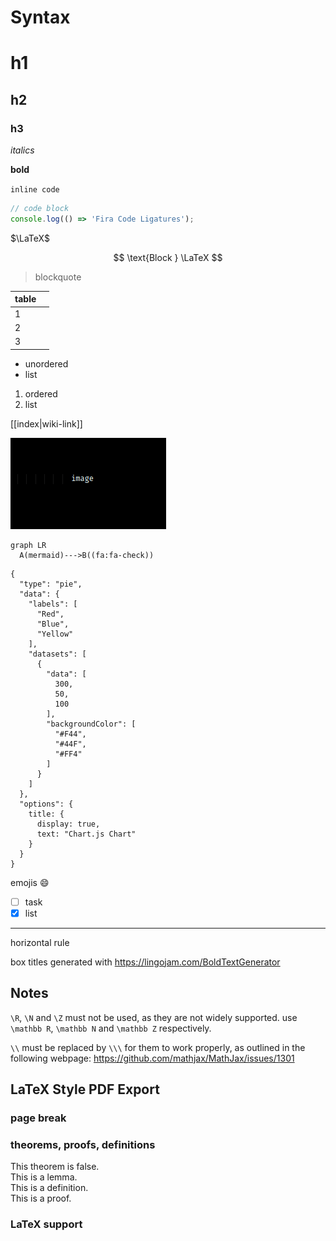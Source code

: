 # Syntax

# h1

## h2

### h3

_italics_

**bold**

`inline code`

```javascript
// code block
console.log(() => 'Fira Code Ligatures');
```

$\LaTeX$

$$
\text{Block } \LaTeX
$$

> blockquote

| table |     |
| ----- | --- |
| 1     |     |
| 2     |     |
| 3     |     |

- unordered
- list

1. ordered
2. list

[[index|wiki-link]]

![](2022-03-19-00-57-20.png)

```mermaid
graph LR
  A(mermaid)--->B((fa:fa-check))
```

```chart
{
  "type": "pie",
  "data": {
    "labels": [
      "Red",
      "Blue",
      "Yellow"
    ],
    "datasets": [
      {
        "data": [
          300,
          50,
          100
        ],
        "backgroundColor": [
          "#F44",
          "#44F",
          "#FF4"
        ]
      }
    ]
  },
  "options": {
    title: {
      display: true,
      text: "Chart.js Chart"
    }
  }
}
```

emojis :smile:

- [ ] task
- [x] list

---

horizontal rule

box titles generated with <https://lingojam.com/BoldTextGenerator>

## Notes

`\R`, `\N` and `\Z` must not be used, as they are not widely supported. use `\mathbb R`, `\mathbb N` and `\mathbb Z` respectively.

`\\` must be replaced by `\\\` for them to work properly, as outlined in the following webpage: <https://github.com/mathjax/MathJax/issues/1301>

<!--
find: \\R\b
replace: \mathbb R

find: \\N\b
replace: \mathbb N

find: \\Z\b
replace: \mathbb Z

find: \\mathbb\{(.)\}
replace: \mathbb $1

find: (space)\\\\\(space)
replace: (space)\\\\\\(space)
-->

## LaTeX Style PDF Export

<!-- see `settings.json` for sources -->

### page break

<div style="page-break-after: always"></div>

### theorems, proofs, definitions

<div class="theorem">This theorem is false.</div>
<div class="lemma">This is a lemma.</div>
<div class="definition">This is a definition.</div>
<div class="proof">This is a proof.</div>

### LaTeX support

<script type="text/javascript" src="http://cdn.mathjax.org/mathjax/latest/MathJax.js?config=TeX-AMS-MML_HTMLorMML"></script>
<script type="text/x-mathjax-config">MathJax.Hub.Config({ tex2jax: {inlineMath: [['$', '$']]}, messageStyle: "none" });</script>
